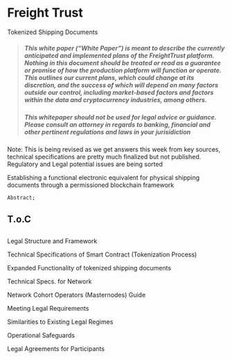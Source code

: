 # 

# 

# Freight Trust

Tokenized Shipping Documents



> ##### This white paper \(“White Paper”\) is meant to describe the currently anticipated and implemented plans of the FreightTrust platform. Nothing in this document should be treated or read as a guarantee or promise of how the production platform will function or operate. This outlines our current plans, which could change at its discretion, and the success of which will depend on many factors outside our control, including market-based factors and factors within the data and cryptocurrency industries, among others. 
>
> ##### 
>
> ##### This whitepaper should not be used for legal advice or guidance. Please consult an attorney in regards to banking, financial and other pertinent regulations and laws in your jurisidiction



Note: This is being revised as we get answers this week from key sources, technical specifications are pretty much finalized but not published. Regulatory and Legal potential issues are being sorted

Establishing a functional electronic equivalent for physical shipping documents through a permissioned blockchain framework

```
Abstract;
```

## T.o.C

## 

Legal Structure and Framework

Technical Specifications of Smart Contract \(Tokenization Process\)

Expanded Functionality of tokenized shipping documents

Technical Specs. for Network

Network Cohort Operators \(Masternodes\) Guide

Meeting Legal Requirements

Similarities to Existing Legal Regimes

Operational Safeguards

Legal Agreements for Participants

